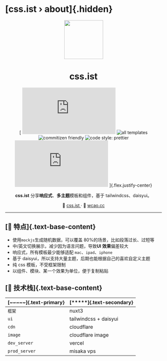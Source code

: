# [css.ist&nbsp;›&nbsp;about]{.hidden}

<p align="center">
<img width='125' src="https://imagedelivery.net/C1c8i0JtRURCOUA0iRLBpQ/35605933-f760-4275-a17c-1ccd36186400/sm"/>
</p>

<div align='center'>
  
# css.ist

[
![version](https://img.shields.io/github/package-json/v/meetqy/css.ist)
![all templates](https://img.shields.io/github/directory-file-count/meetqy/css.ist/templates/t?color=red&label=all%20templates)
![commitizen friendly](https://img.shields.io/badge/commitizen-friendly-brightgreen.svg)
![code style: prettier](https://img.shields.io/badge/code_style-prettier-ff69b4.svg)
![MIT](https://img.shields.io/github/license/meetqy/css.ist)
]{.flex.justify-center}

**css.ist** 分享**响应式**、**多主题**模板和组件，基于 tailwindcss、daisyui。

🦇 [css.ist ](https://css.ist) · 🐺 [wcao.cc](https://wcao.cc)

</div>

---

## [🐹 特点]{.text-base-content}

- 使用`mockjs`生成随机数据，可以覆盖 80%的场景，比如段落过长、过短等
- 中/英文切换展示，减少因为语言问题，导致**UI 效果**偏差较大
- 响应式，所有模板最少能够适配 `mac`、`ipad`、`iphone`
- 基于 daisyui，所以支持大量主题，后期也能根据自己的喜欢自定义主题
- 纯 css 模板，不受框架限制
- 以组件、模块、某一个效果为单位，便于复制粘贴

## [🦑 技术栈]{.text-base-content}

| [~~~~~]{.text-primary} | [*****]{.text-secondary} |
| ---------------------- | ------------------------ |
| `框架`                 | nuxt3                    |
| `ui`                   | tailwindcss + daisyui    |
| `cdn`                  | cloudflare               |
| `image`                | cloudflare image         |
| `dev_server`           | vercel                   |
| `prod_server`          | misaka vps               |
